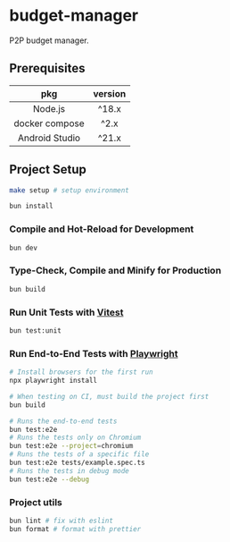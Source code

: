 # budget-manager

P2P budget manager.

## Prerequisites

|      pkg       | version |
| :------------: | :-----: |
|    Node.js     |  ^18.x  |
| docker compose |  ^2.x   |
| Android Studio |  ^21.x  |

## Project Setup

```sh
make setup # setup environment
```

```sh
bun install
```

### Compile and Hot-Reload for Development

```sh
bun dev
```

### Type-Check, Compile and Minify for Production

```sh
bun build
```

### Run Unit Tests with [Vitest](https://vitest.dev/)

```sh
bun test:unit
```

### Run End-to-End Tests with [Playwright](https://playwright.dev)

```sh
# Install browsers for the first run
npx playwright install

# When testing on CI, must build the project first
bun build

# Runs the end-to-end tests
bun test:e2e
# Runs the tests only on Chromium
bun test:e2e --project=chromium
# Runs the tests of a specific file
bun test:e2e tests/example.spec.ts
# Runs the tests in debug mode
bun test:e2e --debug
```

### Project utils

```sh
bun lint # fix with eslint
bun format # format with prettier
```

